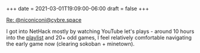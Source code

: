+++
date = 2021-03-01T19:09:00-06:00
draft = false
+++

<a class="u-in-reply-to" href="https://cybre.space/@niconiconi/105790127784336362">Re: @niconiconi@cybre.space</a>

I got into NetHack mostly by watching YouTube let's plays - around 10 hours into the [playlist](https://www.youtube.com/playlist?list=PLnB5NenmrhCfZJBao-rn4FlVBEzr0pmOM) and 20+ odd games, I feel relatively comfortable navigating the early game now (clearing sokoban + minetown).
